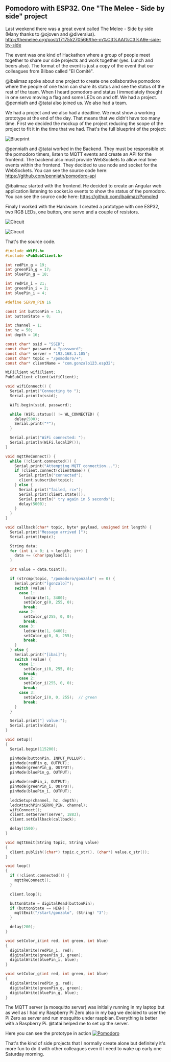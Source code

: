 ## Pomodoro with ESP32. One "The Melee - Side by side" project

Last weekend there was a great event called The Melee - Side by side (Many thanks to @ojoven and @diversius).
http://themelee.org/post/171755270566/the-m%C3%AAl%C3%A9e-side-by-side

The event was one kind of Hackathon where a group of people meet together to share our side projects and work together (yes. Lunch and beers also). The format of the event is just a copy of the event that our colleagues from Bilbao called "El Comité". 

@ibaiimaz spoke about one project to create one collaborative pomodoro where the people of one team can share its status and see the status of the rest of the team. When I heard pomodoro and status I immediately thought in one servo moving a flag and some LEDs on and off. We had a project. @penniath and @tatai also joined us. We also had a team.

We had a project and we also had a deadline. We must show a working prototype at the end of the day. That means that we didn't have too many time. First we decided the mockup of the project reducing the scope of the project to fit it in the time that we had. That's the full blueprint of the project:

![Blueprint](img/blueprint.png "Blueprint")


@penniath and @tatai worked in the Backend. They must be responsible ot the pomodoro timers, listen to MQTT events and create an API for the frontend. The backend also must provide WebSockets to allow real time events within the frontend. They decided to use node and socket for the WebSockets. You can see the source code here: https://github.com/penniath/pomodoro-api

@ibaiimaz started with the frontend. He decided to create an Angular web application listening to socket.io events to show the status of the pomodoro. You can see the source code here: https://github.com/ibaiimaz/Pomoled

Finaly I worked with the Hardware. I created a prototype with one ESP32, two RGB LEDs, one button, one servo and a couple of resistors.

![Circuit](img/fritzing.png "Circuit")

![Circuit](img/circuit.png "Circuit")

That's the source code.

```c
#include <WiFi.h>
#include <PubSubClient.h>

int redPin_g = 19;
int greenPin_g = 17;
int bluePin_g = 18;

int redPin_i = 21;
int greenPin_i = 2;
int bluePin_i = 4;

#define SERVO_PIN 16

const int buttonPin = 15;
int buttonState = 0;

int channel = 1;
int hz = 50;
int depth = 16;

const char* ssid = "SSID";
const char* password = "password";
const char* server = "192.168.1.105";
const char* topic = "/pomodoro/+";
const char* clientName = "com.gonzalo123.esp32";

WiFiClient wifiClient;
PubSubClient client(wifiClient);

void wifiConnect() {
  Serial.print("Connecting to ");
  Serial.println(ssid);

  WiFi.begin(ssid, password);

  while (WiFi.status() != WL_CONNECTED) {
    delay(500);
    Serial.print("*");
  }

  Serial.print("WiFi connected: ");
  Serial.println(WiFi.localIP());
}

void mqttReConnect() {
  while (!client.connected()) {
    Serial.print("Attempting MQTT connection...");
    if (client.connect(clientName)) {
      Serial.println("connected");
      client.subscribe(topic);
    } else {
      Serial.print("failed, rc=");
      Serial.print(client.state());
      Serial.println(" try again in 5 seconds");
      delay(5000);
    }
  }
}

void callback(char* topic, byte* payload, unsigned int length) {
  Serial.print("Message arrived [");
  Serial.print(topic);

  String data;
  for (int i = 0; i < length; i++) {
    data += (char)payload[i];
  }

  int value = data.toInt();

  if (strcmp(topic, "/pomodoro/gonzalo") == 0) {
    Serial.print("[gonzalo]");
    switch (value) {
      case 1:
        ledcWrite(1, 3400);
        setColor_g(0, 255, 0);
        break;
      case 2:
        setColor_g(255, 0, 0);
        break;
      case 3:
        ledcWrite(1, 6400);
        setColor_g(0, 0, 255);
        break;
    }
  } else {
    Serial.print("[ibai]");
    switch (value) {
      case 1:
        setColor_i(0, 255, 0);
        break;
      case 2:
        setColor_i(255, 0, 0);
        break;
      case 3:
        setColor_i(0, 0, 255);  // green
        break;
    }
  }

  Serial.print("] value:");
  Serial.println(data);
}

void setup()
{
  Serial.begin(115200);

  pinMode(buttonPin, INPUT_PULLUP);
  pinMode(redPin_g, OUTPUT);
  pinMode(greenPin_g, OUTPUT);
  pinMode(bluePin_g, OUTPUT);

  pinMode(redPin_i, OUTPUT);
  pinMode(greenPin_i, OUTPUT);
  pinMode(bluePin_i, OUTPUT);

  ledcSetup(channel, hz, depth);
  ledcAttachPin(SERVO_PIN, channel);
  wifiConnect();
  client.setServer(server, 1883);
  client.setCallback(callback);

  delay(1500);
}

void mqttEmit(String topic, String value)
{
  client.publish((char*) topic.c_str(), (char*) value.c_str());
}

void loop()
{
  if (!client.connected()) {
    mqttReConnect();
  }

  client.loop();

  buttonState = digitalRead(buttonPin);
  if (buttonState == HIGH) {
    mqttEmit("/start/gonzalo", (String) "3");
  }

  delay(200);
}

void setColor_i(int red, int green, int blue)
{
  digitalWrite(redPin_i, red);
  digitalWrite(greenPin_i, green);
  digitalWrite(bluePin_i, blue);
}

void setColor_g(int red, int green, int blue)
{
  digitalWrite(redPin_g, red);
  digitalWrite(greenPin_g, green);
  digitalWrite(bluePin_g, blue);
}
```

The MQTT server (a mosquitto server) was initially running in my laptop but as well as I had my Raspberry Pi Zero also in my bag we decided to user the Pi Zero as server and run mosquitto under raspbian. Everything is better with a Raspberry Pi. @tatai helped me to set up the server.

Here you can see the prototype in action
[![Pomodoro](http://img.youtube.com/vi/yfV9qYOHiSY/0.jpg)](https://www.youtube.com/watch?v=yfV9qYOHiSY  )

That's the kind of side projects that I normally create alone but definitely it's more fun to do it with other colleagues even it I need to wake up early one Saturday morning.